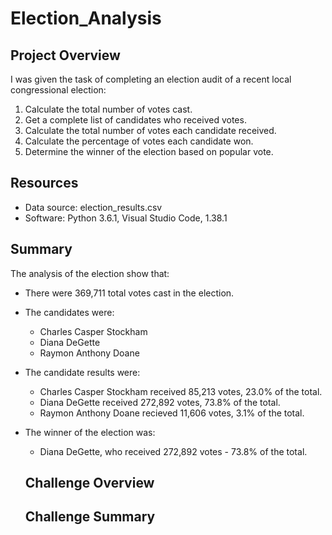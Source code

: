 # Election_Analysis

## Project Overview
I was given the task of completing an election audit of a recent local congressional election:

1. Calculate the total number of votes cast.
2. Get a complete list of candidates who received votes.
3. Calculate the total number of votes each candidate received.
4. Calculate the percentage of votes each candidate won.
5. Determine the winner of the election based on popular vote.

## Resources
- Data source: election_results.csv
- Software: Python 3.6.1, Visual Studio Code, 1.38.1

## Summary
The analysis of the election show that:
- There were 369,711 total votes cast in the election.
- The candidates were:
  - Charles Casper Stockham
  - Diana DeGette
  - Raymon Anthony Doane
- The candidate results were:
  - Charles Casper Stockham received 85,213 votes, 23.0% of the total.
  - Diana DeGette received 272,892 votes, 73.8% of the total.
  - Raymon Anthony Doane recieved 11,606 votes, 3.1% of the total.
- The winner of the election was:
  - Diana DeGette, who received 272,892 votes - 73.8% of the total.
  
  ## Challenge Overview
  
  ## Challenge Summary
